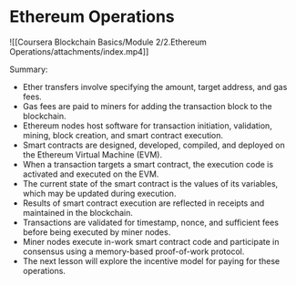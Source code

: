 # Ethereum Operations
![[Coursera Blockchain Basics/Module 2/2.Ethereum Operations/attachments/index.mp4]]

Summary:

-   Ether transfers involve specifying the amount, target address, and gas fees.
-   Gas fees are paid to miners for adding the transaction block to the blockchain.
-   Ethereum nodes host software for transaction initiation, validation, mining, block creation, and smart contract execution.
-   Smart contracts are designed, developed, compiled, and deployed on the Ethereum Virtual Machine (EVM).
-   When a transaction targets a smart contract, the execution code is activated and executed on the EVM.
-   The current state of the smart contract is the values of its variables, which may be updated during execution.
-   Results of smart contract execution are reflected in receipts and maintained in the blockchain.
-   Transactions are validated for timestamp, nonce, and sufficient fees before being executed by miner nodes.
-   Miner nodes execute in-work smart contract code and participate in consensus using a memory-based proof-of-work protocol.
-   The next lesson will explore the incentive model for paying for these operations.